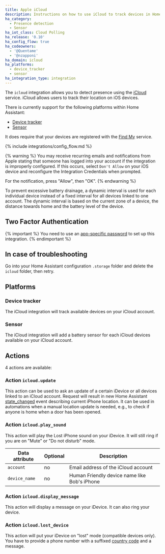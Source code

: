 ```yaml
---
title: Apple iCloud
description: Instructions on how to use iCloud to track devices in Home Assistant.
ha_category:
  - Presence detection
  - Sensor
ha_iot_class: Cloud Polling
ha_release: '0.10'
ha_config_flow: true
ha_codeowners:
  - '@Quentame'
  - '@nzapponi'
ha_domain: icloud
ha_platforms:
  - device_tracker
  - sensor
ha_integration_type: integration
---
```


The `icloud` integration allows you to detect presence using the [iCloud](https://www.icloud.com/) service. iCloud allows users to track their location on iOS devices.

There is currently support for the following platforms within Home Assistant:

- [Device tracker](#device-tracker)
- [Sensor](#sensor)

It does require that your devices are registered with the [Find My](https://www.apple.com/icloud/find-my/) service.

{% include integrations/config_flow.md %}

{% warning %}
You may receive recurring emails and notifications from Apple stating that someone has logged into your account if the integration is improperly configured. If this occurs, select `Don't Allow` on your iOS device and reconfigure the Integration Credentials when prompted.

For the notification, press "Allow", then "OK".
{% endwarning %}

To prevent excessive battery drainage, a dynamic interval is used for each individual device instead of a fixed interval for all devices linked to one account. The dynamic interval is based on the current zone of a device, the distance towards home and the battery level of the device.

## Two Factor Authentication

{% important %}
You need to use an [app-specific password](https://support.apple.com/102654) to set up this integration.
{% endimportant %}

## In case of troubleshooting

Go into your Home Assistant configuration `.storage` folder and delete the `icloud` folder, then retry.

## Platforms

### Device tracker

The iCloud integration will track available devices on your iCloud account.

### Sensor

The iCloud integration will add a battery sensor for each iCloud devices available on your iCloud account.

## Actions

4 actions are available:

### Action `icloud.update`

This action can be used to ask an update of a certain iDevice or all devices linked to an iCloud account. Request will result in new Home Assistant [state_changed](/docs/configuration/events/#event-state_changed) event describing current iPhone location. It can be used in automations when a manual location update is needed, e.g., to check if anyone is home when a door has been opened.

### Action `icloud.play_sound`

This action will play the Lost iPhone sound on your iDevice. It will still ring if you are on "Mute" or "Do not disturb" mode.

| Data attribute    | Optional | Description                                             |
|---------------------------|----------|---------------------------------------------------------|
| `account`                 |       no | Email address of the iCloud account                    |
| `device_name`             |       no | Human Friendly device name like Bob's iPhone            |

### Action `icloud.display_message`

This action will display a message on your iDevice. It can also ring your device.

### Action `icloud.lost_device`

This action will put your iDevice on "lost" mode (compatible devices only). You have to provide a phone number with a suffixed [country code](https://en.wikipedia.org/wiki/List_of_country_calling_codes) and a message.

